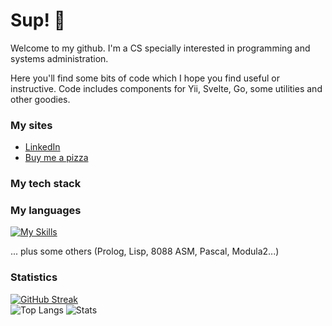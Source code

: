 # Sup! 🤖

Welcome to my github. I'm a CS specially interested in programming and systems administration.

Here you'll find some bits of code which I hope you find useful or instructive. Code includes components for Yii, Svelte, Go, some utilities and other goodies.

### My sites

- [LinkedIn](https://www.linkedin.com/in/rggonzalez/)
- [Buy me a pizza](https://www.buymeacoffee.com/rggonzalez)

### My tech stack

### My languages

[![My Skills](https://skillicons.dev/icons?i=js,html,css,c,cpp,py,perl,go,php,bash)](https://skillicons.dev)

... plus some others (Prolog, Lisp, 8088 ASM, Pascal, Modula2...)

### Statistics

[![GitHub Streak](https://streak-stats.demolab.com/?user=rgglez)](https://git.io/streak-stats)  
![Top Langs](https://github-readme-stats.vercel.app/api/top-langs/?username=rgglez&layout=pie)
![Stats](https://github-readme-stats.vercel.app/api?username=rgglez&hide=contribs,prs&theme=dark)
